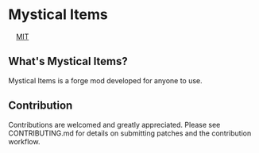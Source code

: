 # Mystical Items

&nbsp;&nbsp;&nbsp;
[ MIT ](LICENSE)

## What's Mystical Items?
Mystical Items is a forge mod developed for anyone to use.

## Contribution
Contributions are welcomed and greatly appreciated. Please see CONTRIBUTING.md for details on submitting patches and the contribution workflow.